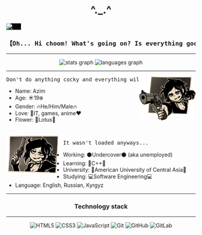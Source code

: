 <h1 align="center">^._.^</h1>
<img src="media/images/op.gif" style="background-color: black" alt="Hi~" />
<h3><pre align="center">【Oh... Hi choom! What's going on? Is everything good?】</pre></h3>
<hr />
<div align="center">
  <img src="https://github-readme-stats.vercel.app/api?username=azimia404&hide_title=false&hide_rank=false&show_icons=true&include_all_commits=true&count_private=true&disable_animations=false&theme=dracula&locale=en&hide_border=false&order=1" height="150" alt="stats graph"  />
  <img src="https://github-readme-stats.vercel.app/api/top-langs?username=azimia404&locale=en&hide_title=false&layout=compact&card_width=320&langs_count=5&theme=dracula&hide_border=false&order=2" height="150" alt="languages graph"  />
</div>
<hr />
<img src="media/images/0ewz3ej2jwyb1.png" width="30%" align="right" alt="Don't get cocky and everything will be just fine">
    <pre>Don't do anything cocky and everything will be just fine, right?</pre>
    <ul>
        <li>Name: Azim</li>
        <li>Age: ☀️19❄️</li>
        <li>Gender: 🔥He/Him/Male🔥</li>
        <li>Love: 💛IT, games, anime❤️</li>
        <li>Flower: 💮Lotus💮</li>
    </ul>
<br />
<img src="media/images/ash.png" width="30%" align="left" alt="Don't get cocky and everything will be just fine">
<pre>It wasn't loaded anyways...</pre>
      <ul>
        <li>Working: ⚫Undercover⚫ (aka unemployed)</li>
        <li>Learning: 📓C++📓</li>
        <li>University: 🔭American University of Central Asia🔭</li>
        <li>Studying: 💻Software Engineering💻</li>
        <li>Language: English, Russian, Kyrgyz</li>
      </ul>  

<hr />
<h3 align="center">Technology stack</h3>
<hr />
<div align="center"><img src="https://img.shields.io/badge/html5-%23E34F26.svg?style=for-the-badge&amp;logo=html5&amp;logoColor=white" alt="HTML5"> <img src="https://img.shields.io/badge/css3-%231572B6.svg?style=for-the-badge&amp;logo=css3&amp;logoColor=white" alt="CSS3">
    <img src="https://img.shields.io/badge/javascript-%23323330.svg?style=for-the-badge&amp;logo=javascript&amp;logoColor=%23F7DF1E" alt="JavaScript">
<img src="https://img.shields.io/badge/git-%23F05033.svg?style=for-the-badge&amp;logo=git&amp;logoColor=white" alt="Git">
    <img src="https://img.shields.io/badge/github-%23121011.svg?style=for-the-badge&amp;logo=github&amp;logoColor=white" alt="GitHub">    <img src="https://img.shields.io/badge/gitlab-%23181717.svg?style=for-the-badge&amp;logo=gitlab&amp;logoColor=white" alt="GitLab">
 </div>
<!--
**azimia404/azimia404** is a ✨ _special_ ✨ repository because its `README.md` (this file) appears on your GitHub profile.

Here are some ideas to get you started:

- 🔭 I’m currently working on ...
- 🌱 I’m currently learning ...
- 👯 I’m looking to collaborate on ...
- 🤔 I’m looking for help with ...
- 💬 Ask me about ...
- 📫 How to reach me: ...
- 😄 Pronouns: ...
- ⚡ Fun fact: ...
  -->
